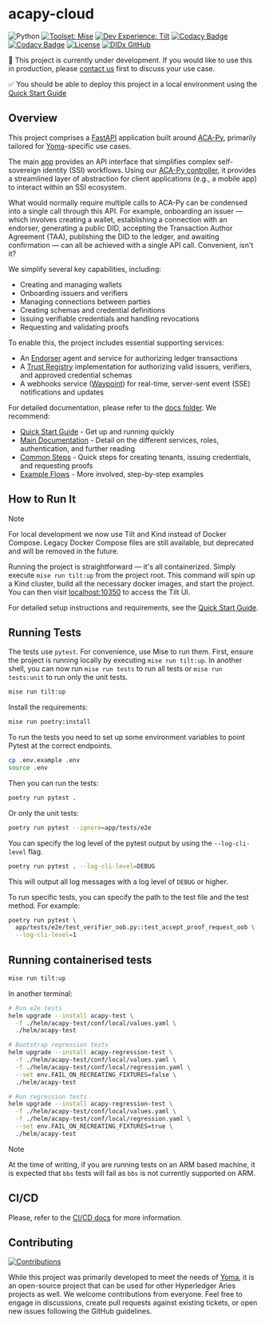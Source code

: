 # acapy-cloud

![Python](https://img.shields.io/badge/python-3.12-blue.svg)
[![Toolset: Mise](https://img.shields.io/badge/toolset-Mise-orange.svg?style=flat)](https://mise.jdx.dev/)
[![Dev Experience: Tilt](https://img.shields.io/badge/devex-Tilt-blue.svg?style=flat)](https://tilt.dev)
[![Codacy Badge](https://app.codacy.com/project/badge/Grade/ceca5ac566f74a3a8bfb3095074117ad)](https://app.codacy.com/gh/didx-xyz/aries-cloudapi-python/dashboard?utm_source=gh&utm_medium=referral&utm_content=&utm_campaign=Badge_grade)
[![Codacy Badge](https://app.codacy.com/project/badge/Coverage/ceca5ac566f74a3a8bfb3095074117ad)](https://app.codacy.com/gh/didx-xyz/aries-cloudapi-python/dashboard?utm_source=gh&utm_medium=referral&utm_content=&utm_campaign=Badge_coverage)
[![License](https://img.shields.io/badge/License-Apache%202.0-blue.svg)](https://opensource.org/licenses/Apache-2.0)
[![DIDx GitHub](https://img.shields.io/badge/GitHub-DIDx-181717.svg?style=flat&logo=github)](https://github.com/didx-xyz)

🚧 This project is currently under development. If you would like to use this in
production, please [contact us](mailto:info@didx.co.za) first to discuss your use case.

✅ You should be able to deploy this project in a local environment using the
[Quick Start Guide](./docs/src/Quick%20Start%20Guide.md)

## Overview

This project comprises a [FastAPI](https://fastapi.tiangolo.com/) application built
around [ACA-Py](https://github.com/openwallet-foundation/acapy),
primarily tailored for [Yoma](https://yoma.world)-specific use cases.

The main [app](app) provides an API interface
that simplifies complex self-sovereign identity (SSI) workflows. Using our
[ACA-Py controller](https://github.com/didx-xyz/aries-cloudcontroller-python), it
provides a streamlined layer of abstraction for client applications (e.g., a
mobile app) to interact within an SSI ecosystem.

What would normally require multiple calls to ACA-Py can be condensed into a single call
through this API. For example, onboarding an issuer — which involves creating a wallet,
establishing a connection with an endorser, generating a public DID, accepting the
Transaction Author Agreement (TAA), publishing the DID to the ledger, and awaiting
confirmation — can all be achieved with a single API call. Convenient, isn't it?

We simplify several key capabilities, including:

- Creating and managing wallets
- Onboarding issuers and verifiers
- Managing connections between parties
- Creating schemas and credential definitions
- Issuing verifiable credentials and handling revocations
- Requesting and validating proofs

To enable this, the project includes essential supporting services:

- An [Endorser](endorser) agent and service for authorizing ledger transactions
- A [Trust Registry](trustregistry) implementation for authorizing valid issuers, verifiers,
  and approved credential schemas
- A webhooks service ([Waypoint](waypoint)) for real-time, server-sent event
  (SSE) notifications and updates

For detailed documentation, please refer to the [docs folder](docs/src/README.md). We recommend:

- [Quick Start Guide](docs/src/Quick%20Start%20Guide.md) - Get up and running quickly
- [Main Documentation](docs/src/README.md) - Detail on the different services, roles, authentication, and further reading
- [Common Steps](docs/src/Common%20Steps.md) - Quick steps for creating tenants, issuing credentials, and requesting proofs
- [Example Flows](docs/src/Example%20Flows.md) - More involved, step-by-step examples

## How to Run It

> [!NOTE]
> For local development we now use Tilt and Kind instead of Docker Compose.
> Legacy Docker Compose files are still available, but deprecated and will be
> removed in the future.

Running the project is straightforward — it's all containerized. Simply execute
`mise run tilt:up` from the project root. This command will spin up a Kind
cluster, build all the necessary docker images, and start the project.
You can then visit [localhost:10350](http://localhost:10350) to access the Tilt
UI.

For detailed setup instructions and requirements, see the [Quick Start Guide](docs/src/Quick%20Start%20Guide.md).

## Running Tests

The tests use `pytest`. For convenience, use Mise to run them. First, ensure
the project is running locally by executing `mise run tilt:up`. In another shell,
you can now run `mise run tests` to run all tests or `mise run tests:unit` to run
only the unit tests.

```bash
mise run tilt:up
```

Install the requirements:

```bash
mise run poetry:install
```

To run the tests you need to set up some environment variables to point Pytest
at the correct endpoints.

```bash
cp .env.example .env
source .env
```

Then you can run the tests:

```bash
poetry run pytest .
```

Or only the unit tests:

```bash
poetry run pytest --ignore=app/tests/e2e
```

You can specify the log level of the pytest output by using the `--log-cli-level`
flag.

```bash
poetry run pytest . --log-cli-level=DEBUG
```

This will output all log messages with a log level of `DEBUG` or higher.

To run specific tests, you can specify the path to the test file and the test
method. For example:

```bash
poetry run pytest \
  app/tests/e2e/test_verifier_oob.py::test_accept_proof_request_oob \
  --log-cli-level=1
```

## Running containerised tests

```bash
mise run tilt:up
```

In another terminal:

```bash
# Run e2e tests
helm upgrade --install acapy-test \
  -f ./helm/acapy-test/conf/local/values.yaml \
  ./helm/acapy-test

# Bootstrap regression tests
helm upgrade --install acapy-regression-test \
  -f ./helm/acapy-test/conf/local/values.yaml \
  -f ./helm/acapy-test/conf/local/regression.yaml \
  --set env.FAIL_ON_RECREATING_FIXTURES=false \
  ./helm/acapy-test

# Run regression tests
helm upgrade --install acapy-regression-test \
  -f ./helm/acapy-test/conf/local/values.yaml \
  -f ./helm/acapy-test/conf/local/regression.yaml \
  --set env.FAIL_ON_RECREATING_FIXTURES=true \
  ./helm/acapy-test
```

> [!NOTE]
> At the time of writing, if you are running tests on an ARM based machine, it is
> expected that `bbs` tests will fail as `bbs` is not currently supported on ARM.

## CI/CD

Please, refer to the [CI/CD docs](./.github/workflows/README.md) for more
information.

## Contributing

[![Contributions](https://img.shields.io/badge/contributions-welcome-brightgreen.svg)](./CONTRIBUTING.md)

While this project was primarily developed to meet the needs of
[Yoma](https://yoma.world), it is an open-source project that can be used for
other Hyperledger Aries projects as well. We welcome contributions from
everyone. Feel free to engage in discussions, create pull requests against
existing tickets, or open new issues following the GitHub guidelines.
